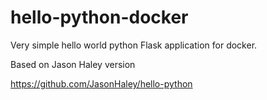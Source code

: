 # hello-python-docker
Very simple hello world python Flask application for docker. 

Based on Jason Haley version

https://github.com/JasonHaley/hello-python
